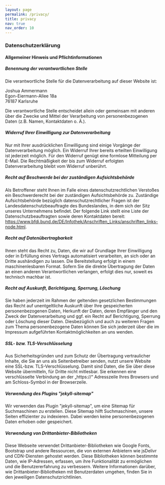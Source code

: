 ```yaml
---
layout: page
permalink: /privacy/
title: privacy
nav: true
nav_order: 10
---
```


<h3>Datenschutzerklärung</h3>
<h4>Allgemeiner Hinweis und Pflichtinformationen</h4>
<h5>Benennung der verantwortlichen Stelle</h5>
<p>Die verantwortliche Stelle für die Datenverarbeitung auf dieser Website ist:</p>
<p>Joshua Ammermann<br>
Egon-Eiermann-Allee 18a<br>
76187 Karlsruhe<br>
</p>
<p>Die verantwortliche Stelle entscheidet allein oder gemeinsam mit anderen über die Zwecke und Mittel der Verarbeitung von personenbezogenen Daten (z.B. Namen, Kontaktdaten o. Ä.).</p>
<h5>Widerruf Ihrer Einwilligung zur Datenverarbeitung</h5>
<p>Nur mit Ihrer ausdrücklichen Einwilligung sind einige Vorgänge der Datenverarbeitung möglich. Ein Widerruf Ihrer bereits erteilten Einwilligung ist jederzeit möglich. Für den Widerruf genügt eine formlose Mitteilung per E-Mail. Die Rechtmäßigkeit der bis zum Widerruf erfolgten Datenverarbeitung bleibt vom Widerruf unberührt.</p>
<h5>Recht auf Beschwerde bei der zuständigen Aufsichtsbehörde</h5>
<p>Als Betroffener steht Ihnen im Falle eines datenschutzrechtlichen Verstoßes ein Beschwerderecht bei der zuständigen Aufsichtsbehörde zu. Zuständige Aufsichtsbehörde bezüglich datenschutzrechtlicher Fragen ist der Landesdatenschutzbeauftragte des Bundeslandes, in dem sich der Sitz unseres Unternehmens befindet. Der folgende Link stellt eine Liste der Datenschutzbeauftragten sowie deren Kontaktdaten bereit: <a href="https://www.bfdi.bund.de/DE/Infothek/Anschriften_Links/anschriften_links-node.html" target="_blank">https://www.bfdi.bund.de/DE/Infothek/Anschriften_Links/anschriften_links-node.html</a>.</p>
<h5>Recht auf Datenübertragbarkeit</h5>
<p>Ihnen steht das Recht zu, Daten, die wir auf Grundlage Ihrer Einwilligung oder in Erfüllung eines Vertrags automatisiert verarbeiten, an sich oder an Dritte aushändigen zu lassen. Die Bereitstellung erfolgt in einem maschinenlesbaren Format. Sofern Sie die direkte Übertragung der Daten an einen anderen Verantwortlichen verlangen, erfolgt dies nur, soweit es technisch machbar ist.</p>
<h5>Recht auf Auskunft, Berichtigung, Sperrung, Löschung</h5>
<p>Sie haben jederzeit im Rahmen der geltenden gesetzlichen Bestimmungen das Recht auf unentgeltliche Auskunft über Ihre gespeicherten personenbezogenen Daten, Herkunft der Daten, deren Empfänger und den Zweck der Datenverarbeitung und ggf. ein Recht auf Berichtigung, Sperrung oder Löschung dieser Daten. Diesbezüglich und auch zu weiteren Fragen zum Thema personenbezogene Daten können Sie sich jederzeit über die im Impressum aufgeführten Kontaktmöglichkeiten an uns wenden.</p>
<h5>SSL- bzw. TLS-Verschlüsselung</h5>
<p>Aus Sicherheitsgründen und zum Schutz der Übertragung vertraulicher Inhalte, die Sie an uns als Seitenbetreiber senden, nutzt unsere Website eine SSL-bzw. TLS-Verschlüsselung. Damit sind Daten, die Sie über diese Website übermitteln, für Dritte nicht mitlesbar. Sie erkennen eine verschlüsselte Verbindung an der „https://“ Adresszeile Ihres Browsers und am Schloss-Symbol in der Browserzeile.</p>
<!-- If  emails can be entered --->
<!--
<h5>Verwendung des Plugins "jekyll-email-protect"</h5>
<p>Zum Schutz Ihrer E-Mail-Adresse vor automatisiertem Abrufen durch Bots verwenden wir das Plugin "jekyll-email-protect". Dieses sorgt dafür, dass Ihre E-Mail-Adresse auf der Website geschützt bleibt und nicht von unbefugten Dritten gesammelt werden kann.</p>
--->
<h5>Verwendung des Plugins "jekyll-sitemap"</h5>
<p>Wir verwenden das Plugin "jekyll-sitemap", um eine Sitemap für Suchmaschinen zu erstellen. 
Diese Sitemap hilft Suchmaschinen, unsere Seiten effizienter zu indexieren. 
Dabei werden keine personenbezogenen Daten erhoben oder gespeichert.</p>
<h5>Verwendung von Drittanbieter-Bibliotheken</h5>
<p>Diese Webseite verwendet Drittanbieter-Bibliotheken wie Google Fonts, Bootstrap und andere Ressourcen, die von externen Anbietern wie jsDelivr und CDN-Diensten gehostet werden. 
Diese Bibliotheken können bestimmte Daten, wie IP-Adressen, erfassen, um ihre Funktionalität zu ermöglichen und die Benutzererfahrung zu verbessern. 
Weitere Informationen darüber, wie Drittanbieter-Bibliotheken mit Benutzerdaten umgehen, finden Sie in den jeweiligen Datenschutzrichtlinien.
</p>